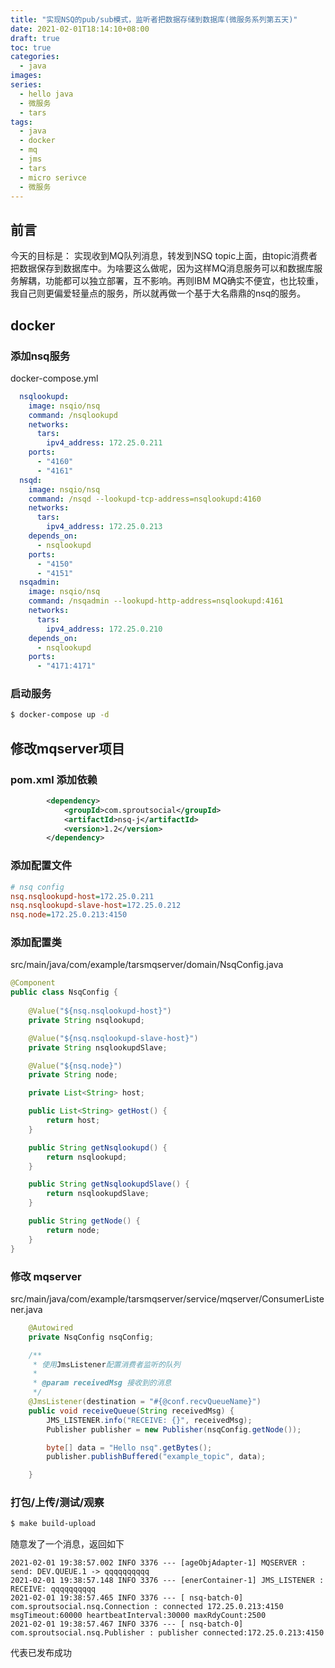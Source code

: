 ```yaml
---
title: "实现NSQ的pub/sub模式，监听者把数据存储到数据库(微服务系列第五天)"
date: 2021-02-01T18:14:10+08:00
draft: true
toc: true
categories: 
  - java
images:
series:
  - hello java
  - 微服务
  - tars
tags: 
  - java
  - docker
  - mq
  - jms
  - tars
  - micro serivce
  - 微服务
---
```


## 前言
今天的目标是： 实现收到MQ队列消息，转发到NSQ topic上面，由topic消费者把数据保存到数据库中。为啥要这么做呢，因为这样MQ消息服务可以和数据库服务解耦，功能都可以独立部署，互不影响。再则IBM MQ确实不便宜，也比较重，我自己则更偏爱轻量点的服务，所以就再做一个基于大名鼎鼎的nsq的服务。

## docker
### 添加nsq服务
docker-compose.yml
```yml
  nsqlookupd:
    image: nsqio/nsq
    command: /nsqlookupd
    networks:
      tars:
        ipv4_address: 172.25.0.211
    ports:
      - "4160"
      - "4161"
  nsqd:
    image: nsqio/nsq
    command: /nsqd --lookupd-tcp-address=nsqlookupd:4160
    networks:
      tars:
        ipv4_address: 172.25.0.213
    depends_on:
      - nsqlookupd
    ports:
      - "4150"
      - "4151"
  nsqadmin:
    image: nsqio/nsq
    command: /nsqadmin --lookupd-http-address=nsqlookupd:4161
    networks:
      tars:
        ipv4_address: 172.25.0.210
    depends_on:
      - nsqlookupd  
    ports:
      - "4171:4171"
```
### 启动服务
```sh
$ docker-compose up -d
```
## 修改mqserver项目
### pom.xml 添加依赖
```xml
		<dependency>
			<groupId>com.sproutsocial</groupId>
			<artifactId>nsq-j</artifactId>
			<version>1.2</version>
		</dependency>
```
### 添加配置文件
```ini
# nsq config
nsq.nsqlookupd-host=172.25.0.211
nsq.nsqlookupd-slave-host=172.25.0.212
nsq.node=172.25.0.213:4150
```
### 添加配置类
src/main/java/com/example/tarsmqserver/domain/NsqConfig.java
```java
@Component
public class NsqConfig {
    
    @Value("${nsq.nsqlookupd-host}")
    private String nsqlookupd;

    @Value("${nsq.nsqlookupd-slave-host}")
    private String nsqlookupdSlave;

    @Value("${nsq.node}")
    private String node;

    private List<String> host;

    public List<String> getHost() {
        return host;
    }

    public String getNsqlookupd() {
        return nsqlookupd;
    }

    public String getNsqlookupdSlave() {
        return nsqlookupdSlave;
    }

    public String getNode() {
        return node;
    }
}
```
### 修改 mqserver
src/main/java/com/example/tarsmqserver/service/mqserver/ConsumerListener.java
```java
    @Autowired
    private NsqConfig nsqConfig;

    /**
     * 使用JmsListener配置消费者监听的队列
     * 
     * @param receivedMsg 接收到的消息
     */
    @JmsListener(destination = "#{@conf.recvQueueName}")
    public void receiveQueue(String receivedMsg) {
        JMS_LISTENER.info("RECEIVE: {}", receivedMsg);
        Publisher publisher = new Publisher(nsqConfig.getNode()); 

        byte[] data = "Hello nsq".getBytes();
        publisher.publishBuffered("example_topic", data);

    }
```
### 打包/上传/测试/观察
```sh
$ make build-upload
```
随意发了一个消息，返回如下
```log
2021-02-01 19:38:57.002 INFO 3376 --- [ageObjAdapter-1] MQSERVER : send: DEV.QUEUE.1 -> qqqqqqqqqq
2021-02-01 19:38:57.148 INFO 3376 --- [enerContainer-1] JMS_LISTENER : RECEIVE: qqqqqqqqqq
2021-02-01 19:38:57.465 INFO 3376 --- [ nsq-batch-0] com.sproutsocial.nsq.Connection : connected 172.25.0.213:4150 msgTimeout:60000 heartbeatInterval:30000 maxRdyCount:2500
2021-02-01 19:38:57.467 INFO 3376 --- [ nsq-batch-0] com.sproutsocial.nsq.Publisher : publisher connected:172.25.0.213:4150
```
代表已发布成功